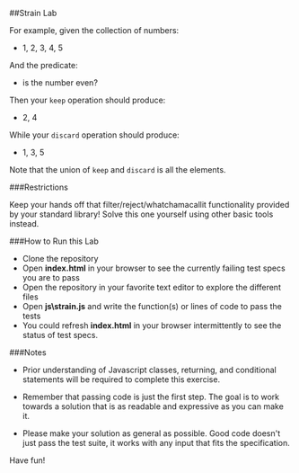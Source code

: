 ##Strain Lab

For example, given the collection of numbers:

- 1, 2, 3, 4, 5

And the predicate:

- is the number even?

Then your `keep` operation should produce:

- 2, 4

While your `discard` operation should produce:

- 1, 3, 5

Note that the union of `keep` and `discard` is all the elements.

###Restrictions

Keep your hands off that filter/reject/whatchamacallit functionality
provided by your standard library!  Solve this one yourself using other
basic tools instead.

###How to Run this Lab

+ Clone the repository
+ Open **index.html** in your browser to see the currently failing test specs you are to pass
+ Open the repository in your favorite text editor to explore the different files
+ Open **js\strain.js** and write the function(s) or lines of code to pass the tests
+ You could refresh **index.html** in your browser intermittently to see the status of test specs.


###Notes

+ Prior understanding of Javascript classes, returning, and conditional statements will be required to complete this exercise.

+ Remember that passing code is just the first step. The goal is to work towards a solution that is as readable and expressive as you can make
it.

+ Please make your solution as general as possible. Good code doesn't just pass the test suite, it works with any input that fits the specification.

Have fun!
